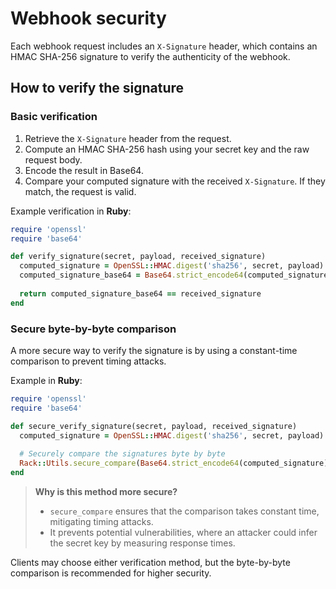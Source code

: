 # Webhook security

Each webhook request includes an `X-Signature` header, which contains an HMAC SHA-256 signature to verify the authenticity of the webhook.

## **How to verify the signature**

### **Basic verification**

1. Retrieve the `X-Signature` header from the request.
2. Compute an HMAC SHA-256 hash using your secret key and the raw request body.
3. Encode the result in Base64.
4. Compare your computed signature with the received `X-Signature`. If they match, the request is valid.

Example verification in **Ruby**:

```ruby
require 'openssl'
require 'base64'

def verify_signature(secret, payload, received_signature)
  computed_signature = OpenSSL::HMAC.digest('sha256', secret, payload)
  computed_signature_base64 = Base64.strict_encode64(computed_signature)
  
  return computed_signature_base64 == received_signature
end
```

### **Secure byte-by-byte comparison**

A more secure way to verify the signature is by using a constant-time comparison to prevent timing attacks.

Example in **Ruby**:

```ruby
require 'openssl'
require 'base64'

def secure_verify_signature(secret, payload, received_signature)
  computed_signature = OpenSSL::HMAC.digest('sha256', secret, payload)
  
  # Securely compare the signatures byte by byte
  Rack::Utils.secure_compare(Base64.strict_encode64(computed_signature), received_signature)
end
```

> **Why is this method more secure?**
> - `secure_compare` ensures that the comparison takes constant time, mitigating timing attacks.
> - It prevents potential vulnerabilities, where an attacker could infer the secret key by measuring response times.

Clients may choose either verification method, but the byte-by-byte comparison is recommended for higher security.
